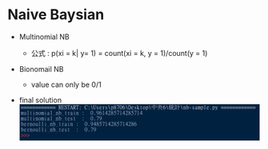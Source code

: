 # Naive Baysian

- Multinomial NB
	- 公式 : p(xi = k| y= 1) = count(xi = k, y = 1)/count(y = 1)
- Bionomail NB
	- value can only be 0/1

- final solution
	<img src = "solution.png">


	
  